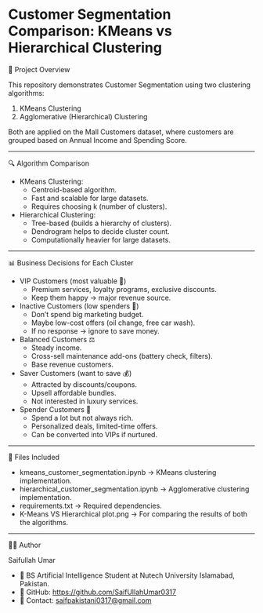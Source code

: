 # **Customer Segmentation Comparison: KMeans vs Hierarchical Clustering**

📌 Project Overview

This repository demonstrates Customer Segmentation using two clustering
algorithms:
1. KMeans Clustering
2. Agglomerative (Hierarchical) Clustering

Both are applied on the Mall Customers dataset, where customers are
grouped based on Annual Income and Spending Score.

------------------------------------------------------------------------

🔍 Algorithm Comparison

-   KMeans Clustering:
    -   Centroid-based algorithm.
    -   Fast and scalable for large datasets.
    -   Requires choosing k (number of clusters).
-   Hierarchical Clustering:
    -   Tree-based (builds a hierarchy of clusters).
    -   Dendrogram helps to decide cluster count.
    -   Computationally heavier for large datasets.

------------------------------------------------------------------------

📊 Business Decisions for Each Cluster

-   VIP Customers (most valuable 💎)
    -   Premium services, loyalty programs, exclusive discounts.
    -   Keep them happy → major revenue source.
-   Inactive Customers (low spenders 🚫)
    -   Don’t spend big marketing budget.
    -   Maybe low-cost offers (oil change, free car wash).
    -   If no response → ignore to save money.
-   Balanced Customers ⚖️
    -   Steady income.
    -   Cross-sell maintenance add-ons (battery check, filters).
    -   Base revenue customers.
-   Saver Customers (want to save 💰)
    -   Attracted by discounts/coupons.
    -   Upsell affordable bundles.
    -   Not interested in luxury services.
-   Spender Customers 🛒
    -   Spend a lot but not always rich.
    -   Personalized deals, limited-time offers.
    -   Can be converted into VIPs if nurtured.

------------------------------------------------------------------------

📂 Files Included

-   kmeans_customer_segmentation.ipynb → KMeans clustering
    implementation.
-   hierarchical_customer_segmentation.ipynb → Agglomerative clustering
    implementation.
-   requirements.txt → Required dependencies.
-   K-Means VS Hierarchical plot.png →  For comparing the results of both the algorithms.
------------------------------------------------------------------------

👨‍💻 Author

Saifullah Umar
- 📍 BS Artificial Intelligence Student at Nutech University Islamabad, Pakistan.
- 🔗 GitHub: https://github.com/SaifUllahUmar0317
- 📧 Contact: saifpakistani0317@gmail.com
